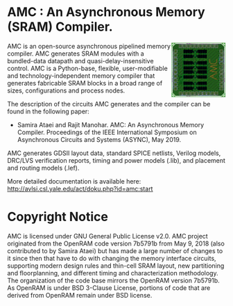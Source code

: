 # AMC :  An Asynchronous Memory (SRAM) Compiler.

<img align="right" width="25%" src="images/test_chip.png">

AMC is an open-source asynchronous pipelined memory compiler. 
AMC generates SRAM modules with a bundled-data datapath and 
quasi-delay-insensitive control. AMC is a Python-base, flexible, user-modifiable and 
technology-independent memory compiler that generates fabricable 
SRAM blocks in a broad range of sizes, configurations and process nodes.

The description of the circuits AMC generates and the compiler
can be found in the following paper:
   * Samira Ataei and Rajit Manohar. AMC: An Asynchronous Memory Compiler. Proceedings of the IEEE International Symposium on Asynchronous Circuits and Systems (ASYNC), May 2019.

AMC generates GDSII layout data, standard SPICE netlists, Verilog models, 
DRC/LVS verification reports, timing and power models (.lib), and placement and 
routing models (.lef). 



More detailed documentation is available here: http://avlsi.csl.yale.edu/act/doku.php?id=amc:start



# Copyright Notice

AMC is licensed under GNU General Public License v2.0. AMC project originated from the OpenRAM code version 7b5791b from May 9, 2018 (also contributed to by Samira Ataei) but has made a large number of changes to it since then that have to do with changing the memory interface circuits, supporting modern design rules and thin-cell SRAM layout, new partitioning and floorplanning, and different timing and characterization methodology. The organization of the code base mirrors the OpenRAM version 7b5791b. As OpenRAM is under BSD 3-Clause License, portions of code that are derived from OpenRAM remain under BSD license.
